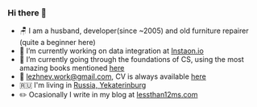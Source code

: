### Hi there 👋

- 🪑 I am a husband, developer(since ~2005) and old furniture repairer (quite a beginner here)
- 🔭 I’m currently working on data integration at [Instaon.io](https://instaon.io)
- 🌱 I’m currently going through the foundations of CS, using the most amazing books mentioned [here](https://teachyourselfcs.com/)
- 📧 lezhnev.work@gmail.com, CV is always available [here](https://docs.google.com/document/d/12G9CvLCEvlNyLaWcMpG7IochnAQPfXT392drfng7wEo/edit?usp=sharing)
- 🇷🇺 I'm living in [Russia, Yekaterinburg](https://goo.gl/maps/auKkrpAtjJ4GtA6v6)
- ✏️ Ocasionally I write in my blog at [lessthan12ms.com](https://lessthan12ms.com)
